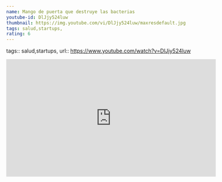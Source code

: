 ```yaml
---
name: Mango de puerta que destruye las bacterias
youtube-id: DlJjy524luw
thumbnail: https://img.youtube.com/vi/DlJjy524luw/maxresdefault.jpg
tags: salud,startups,
rating: 6
---
```

tags:: salud,startups,
url:: https://www.youtube.com/watch?v=DlJjy524luw

<iframe width='560' height='315' src='https://www.youtube.com/embed/DlJjy524luw' title='YouTube video player' frameborder='0' allow='accelerometer; autoplay; clipboard-write; encrypted-media; gyroscope; picture-in-picture; web-share' allowfullscreen></iframe>


